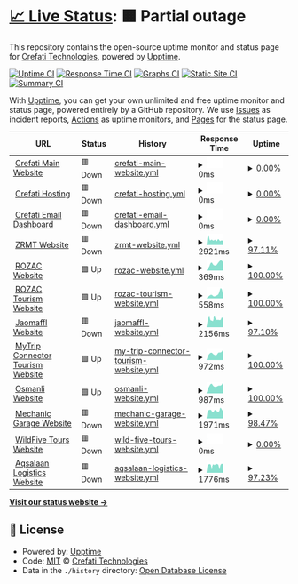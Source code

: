 # [📈 Live Status](https://status.crefati.com): <!--live status--> **🟧 Partial outage**

This repository contains the open-source uptime monitor and status page for [Crefati Technologies](https://crefati.com/), powered by [Upptime](https://github.com/upptime/upptime).

[![Uptime CI](https://github.com/crefati/monitoring/workflows/Uptime%20CI/badge.svg)](https://github.com/crefati/monitoring/actions?query=workflow%3A%22Uptime+CI%22)
[![Response Time CI](https://github.com/crefati/monitoring/workflows/Response%20Time%20CI/badge.svg)](https://github.com/crefati/monitoring/actions?query=workflow%3A%22Response+Time+CI%22)
[![Graphs CI](https://github.com/crefati/monitoring/workflows/Graphs%20CI/badge.svg)](https://github.com/crefati/monitoring/actions?query=workflow%3A%22Graphs+CI%22)
[![Static Site CI](https://github.com/crefati/monitoring/workflows/Static%20Site%20CI/badge.svg)](https://github.com/crefati/monitoring/actions?query=workflow%3A%22Static+Site+CI%22)
[![Summary CI](https://github.com/crefati/monitoring/workflows/Summary%20CI/badge.svg)](https://github.com/crefati/monitoring/actions?query=workflow%3A%22Summary+CI%22)

With [Upptime](https://upptime.js.org), you can get your own unlimited and free uptime monitor and status page, powered entirely by a GitHub repository. We use [Issues](https://github.com/crefati/monitoring/issues) as incident reports, [Actions](https://github.com/crefati/monitoring/actions) as uptime monitors, and [Pages](https://status.crefati.com) for the status page.

<!--start: status pages-->
<!-- This summary is generated by Upptime (https://github.com/upptime/upptime) -->
<!-- Do not edit this manually, your changes will be overwritten -->
<!-- prettier-ignore -->
| URL | Status | History | Response Time | Uptime |
| --- | ------ | ------- | ------------- | ------ |
| <img alt="" src="https://icons.duckduckgo.com/ip3/www.crefati.com.ico" height="13"> [Crefati Main Website](https://www.crefati.com) | 🟥 Down | [crefati-main-website.yml](https://github.com/crefati/monitoring/commits/HEAD/history/crefati-main-website.yml) | <details><summary><img alt="Response time graph" src="./graphs/crefati-main-website/response-time-week.png" height="20"> 0ms</summary><br><a href="https://status.crefati.com/history/crefati-main-website"><img alt="Response time 2925" src="https://img.shields.io/endpoint?url=https%3A%2F%2Fraw.githubusercontent.com%2Fcrefati%2Fmonitoring%2FHEAD%2Fapi%2Fcrefati-main-website%2Fresponse-time.json"></a><br><a href="https://status.crefati.com/history/crefati-main-website"><img alt="24-hour response time 0" src="https://img.shields.io/endpoint?url=https%3A%2F%2Fraw.githubusercontent.com%2Fcrefati%2Fmonitoring%2FHEAD%2Fapi%2Fcrefati-main-website%2Fresponse-time-day.json"></a><br><a href="https://status.crefati.com/history/crefati-main-website"><img alt="7-day response time 0" src="https://img.shields.io/endpoint?url=https%3A%2F%2Fraw.githubusercontent.com%2Fcrefati%2Fmonitoring%2FHEAD%2Fapi%2Fcrefati-main-website%2Fresponse-time-week.json"></a><br><a href="https://status.crefati.com/history/crefati-main-website"><img alt="30-day response time 0" src="https://img.shields.io/endpoint?url=https%3A%2F%2Fraw.githubusercontent.com%2Fcrefati%2Fmonitoring%2FHEAD%2Fapi%2Fcrefati-main-website%2Fresponse-time-month.json"></a><br><a href="https://status.crefati.com/history/crefati-main-website"><img alt="1-year response time 2925" src="https://img.shields.io/endpoint?url=https%3A%2F%2Fraw.githubusercontent.com%2Fcrefati%2Fmonitoring%2FHEAD%2Fapi%2Fcrefati-main-website%2Fresponse-time-year.json"></a></details> | <details><summary><a href="https://status.crefati.com/history/crefati-main-website">0.00%</a></summary><a href="https://status.crefati.com/history/crefati-main-website"><img alt="All-time uptime 59.24%" src="https://img.shields.io/endpoint?url=https%3A%2F%2Fraw.githubusercontent.com%2Fcrefati%2Fmonitoring%2FHEAD%2Fapi%2Fcrefati-main-website%2Fuptime.json"></a><br><a href="https://status.crefati.com/history/crefati-main-website"><img alt="24-hour uptime 0.00%" src="https://img.shields.io/endpoint?url=https%3A%2F%2Fraw.githubusercontent.com%2Fcrefati%2Fmonitoring%2FHEAD%2Fapi%2Fcrefati-main-website%2Fuptime-day.json"></a><br><a href="https://status.crefati.com/history/crefati-main-website"><img alt="7-day uptime 0.00%" src="https://img.shields.io/endpoint?url=https%3A%2F%2Fraw.githubusercontent.com%2Fcrefati%2Fmonitoring%2FHEAD%2Fapi%2Fcrefati-main-website%2Fuptime-week.json"></a><br><a href="https://status.crefati.com/history/crefati-main-website"><img alt="30-day uptime 1.38%" src="https://img.shields.io/endpoint?url=https%3A%2F%2Fraw.githubusercontent.com%2Fcrefati%2Fmonitoring%2FHEAD%2Fapi%2Fcrefati-main-website%2Fuptime-month.json"></a><br><a href="https://status.crefati.com/history/crefati-main-website"><img alt="1-year uptime 59.24%" src="https://img.shields.io/endpoint?url=https%3A%2F%2Fraw.githubusercontent.com%2Fcrefati%2Fmonitoring%2FHEAD%2Fapi%2Fcrefati-main-website%2Fuptime-year.json"></a></details>
| <img alt="" src="https://icons.duckduckgo.com/ip3/my.crefati.com.ico" height="13"> [Crefati Hosting](https://my.crefati.com:2222) | 🟥 Down | [crefati-hosting.yml](https://github.com/crefati/monitoring/commits/HEAD/history/crefati-hosting.yml) | <details><summary><img alt="Response time graph" src="./graphs/crefati-hosting/response-time-week.png" height="20"> 0ms</summary><br><a href="https://status.crefati.com/history/crefati-hosting"><img alt="Response time 180" src="https://img.shields.io/endpoint?url=https%3A%2F%2Fraw.githubusercontent.com%2Fcrefati%2Fmonitoring%2FHEAD%2Fapi%2Fcrefati-hosting%2Fresponse-time.json"></a><br><a href="https://status.crefati.com/history/crefati-hosting"><img alt="24-hour response time 0" src="https://img.shields.io/endpoint?url=https%3A%2F%2Fraw.githubusercontent.com%2Fcrefati%2Fmonitoring%2FHEAD%2Fapi%2Fcrefati-hosting%2Fresponse-time-day.json"></a><br><a href="https://status.crefati.com/history/crefati-hosting"><img alt="7-day response time 0" src="https://img.shields.io/endpoint?url=https%3A%2F%2Fraw.githubusercontent.com%2Fcrefati%2Fmonitoring%2FHEAD%2Fapi%2Fcrefati-hosting%2Fresponse-time-week.json"></a><br><a href="https://status.crefati.com/history/crefati-hosting"><img alt="30-day response time 0" src="https://img.shields.io/endpoint?url=https%3A%2F%2Fraw.githubusercontent.com%2Fcrefati%2Fmonitoring%2FHEAD%2Fapi%2Fcrefati-hosting%2Fresponse-time-month.json"></a><br><a href="https://status.crefati.com/history/crefati-hosting"><img alt="1-year response time 180" src="https://img.shields.io/endpoint?url=https%3A%2F%2Fraw.githubusercontent.com%2Fcrefati%2Fmonitoring%2FHEAD%2Fapi%2Fcrefati-hosting%2Fresponse-time-year.json"></a></details> | <details><summary><a href="https://status.crefati.com/history/crefati-hosting">0.00%</a></summary><a href="https://status.crefati.com/history/crefati-hosting"><img alt="All-time uptime 59.27%" src="https://img.shields.io/endpoint?url=https%3A%2F%2Fraw.githubusercontent.com%2Fcrefati%2Fmonitoring%2FHEAD%2Fapi%2Fcrefati-hosting%2Fuptime.json"></a><br><a href="https://status.crefati.com/history/crefati-hosting"><img alt="24-hour uptime 0.00%" src="https://img.shields.io/endpoint?url=https%3A%2F%2Fraw.githubusercontent.com%2Fcrefati%2Fmonitoring%2FHEAD%2Fapi%2Fcrefati-hosting%2Fuptime-day.json"></a><br><a href="https://status.crefati.com/history/crefati-hosting"><img alt="7-day uptime 0.00%" src="https://img.shields.io/endpoint?url=https%3A%2F%2Fraw.githubusercontent.com%2Fcrefati%2Fmonitoring%2FHEAD%2Fapi%2Fcrefati-hosting%2Fuptime-week.json"></a><br><a href="https://status.crefati.com/history/crefati-hosting"><img alt="30-day uptime 1.38%" src="https://img.shields.io/endpoint?url=https%3A%2F%2Fraw.githubusercontent.com%2Fcrefati%2Fmonitoring%2FHEAD%2Fapi%2Fcrefati-hosting%2Fuptime-month.json"></a><br><a href="https://status.crefati.com/history/crefati-hosting"><img alt="1-year uptime 59.27%" src="https://img.shields.io/endpoint?url=https%3A%2F%2Fraw.githubusercontent.com%2Fcrefati%2Fmonitoring%2FHEAD%2Fapi%2Fcrefati-hosting%2Fuptime-year.json"></a></details>
| <img alt="" src="https://icons.duckduckgo.com/ip3/my.crefati.com.ico" height="13"> [Crefati Email Dashboard](https://my.crefati.com/roundcube) | 🟥 Down | [crefati-email-dashboard.yml](https://github.com/crefati/monitoring/commits/HEAD/history/crefati-email-dashboard.yml) | <details><summary><img alt="Response time graph" src="./graphs/crefati-email-dashboard/response-time-week.png" height="20"> 0ms</summary><br><a href="https://status.crefati.com/history/crefati-email-dashboard"><img alt="Response time 735" src="https://img.shields.io/endpoint?url=https%3A%2F%2Fraw.githubusercontent.com%2Fcrefati%2Fmonitoring%2FHEAD%2Fapi%2Fcrefati-email-dashboard%2Fresponse-time.json"></a><br><a href="https://status.crefati.com/history/crefati-email-dashboard"><img alt="24-hour response time 0" src="https://img.shields.io/endpoint?url=https%3A%2F%2Fraw.githubusercontent.com%2Fcrefati%2Fmonitoring%2FHEAD%2Fapi%2Fcrefati-email-dashboard%2Fresponse-time-day.json"></a><br><a href="https://status.crefati.com/history/crefati-email-dashboard"><img alt="7-day response time 0" src="https://img.shields.io/endpoint?url=https%3A%2F%2Fraw.githubusercontent.com%2Fcrefati%2Fmonitoring%2FHEAD%2Fapi%2Fcrefati-email-dashboard%2Fresponse-time-week.json"></a><br><a href="https://status.crefati.com/history/crefati-email-dashboard"><img alt="30-day response time 0" src="https://img.shields.io/endpoint?url=https%3A%2F%2Fraw.githubusercontent.com%2Fcrefati%2Fmonitoring%2FHEAD%2Fapi%2Fcrefati-email-dashboard%2Fresponse-time-month.json"></a><br><a href="https://status.crefati.com/history/crefati-email-dashboard"><img alt="1-year response time 735" src="https://img.shields.io/endpoint?url=https%3A%2F%2Fraw.githubusercontent.com%2Fcrefati%2Fmonitoring%2FHEAD%2Fapi%2Fcrefati-email-dashboard%2Fresponse-time-year.json"></a></details> | <details><summary><a href="https://status.crefati.com/history/crefati-email-dashboard">0.00%</a></summary><a href="https://status.crefati.com/history/crefati-email-dashboard"><img alt="All-time uptime 59.27%" src="https://img.shields.io/endpoint?url=https%3A%2F%2Fraw.githubusercontent.com%2Fcrefati%2Fmonitoring%2FHEAD%2Fapi%2Fcrefati-email-dashboard%2Fuptime.json"></a><br><a href="https://status.crefati.com/history/crefati-email-dashboard"><img alt="24-hour uptime 0.00%" src="https://img.shields.io/endpoint?url=https%3A%2F%2Fraw.githubusercontent.com%2Fcrefati%2Fmonitoring%2FHEAD%2Fapi%2Fcrefati-email-dashboard%2Fuptime-day.json"></a><br><a href="https://status.crefati.com/history/crefati-email-dashboard"><img alt="7-day uptime 0.00%" src="https://img.shields.io/endpoint?url=https%3A%2F%2Fraw.githubusercontent.com%2Fcrefati%2Fmonitoring%2FHEAD%2Fapi%2Fcrefati-email-dashboard%2Fuptime-week.json"></a><br><a href="https://status.crefati.com/history/crefati-email-dashboard"><img alt="30-day uptime 1.38%" src="https://img.shields.io/endpoint?url=https%3A%2F%2Fraw.githubusercontent.com%2Fcrefati%2Fmonitoring%2FHEAD%2Fapi%2Fcrefati-email-dashboard%2Fuptime-month.json"></a><br><a href="https://status.crefati.com/history/crefati-email-dashboard"><img alt="1-year uptime 59.27%" src="https://img.shields.io/endpoint?url=https%3A%2F%2Fraw.githubusercontent.com%2Fcrefati%2Fmonitoring%2FHEAD%2Fapi%2Fcrefati-email-dashboard%2Fuptime-year.json"></a></details>
| <img alt="" src="https://icons.duckduckgo.com/ip3/zrmt.or.tz.ico" height="13"> [ZRMT Website](https://zrmt.or.tz/) | 🟥 Down | [zrmt-website.yml](https://github.com/crefati/monitoring/commits/HEAD/history/zrmt-website.yml) | <details><summary><img alt="Response time graph" src="./graphs/zrmt-website/response-time-week.png" height="20"> 2921ms</summary><br><a href="https://status.crefati.com/history/zrmt-website"><img alt="Response time 2927" src="https://img.shields.io/endpoint?url=https%3A%2F%2Fraw.githubusercontent.com%2Fcrefati%2Fmonitoring%2FHEAD%2Fapi%2Fzrmt-website%2Fresponse-time.json"></a><br><a href="https://status.crefati.com/history/zrmt-website"><img alt="24-hour response time 2595" src="https://img.shields.io/endpoint?url=https%3A%2F%2Fraw.githubusercontent.com%2Fcrefati%2Fmonitoring%2FHEAD%2Fapi%2Fzrmt-website%2Fresponse-time-day.json"></a><br><a href="https://status.crefati.com/history/zrmt-website"><img alt="7-day response time 2921" src="https://img.shields.io/endpoint?url=https%3A%2F%2Fraw.githubusercontent.com%2Fcrefati%2Fmonitoring%2FHEAD%2Fapi%2Fzrmt-website%2Fresponse-time-week.json"></a><br><a href="https://status.crefati.com/history/zrmt-website"><img alt="30-day response time 2742" src="https://img.shields.io/endpoint?url=https%3A%2F%2Fraw.githubusercontent.com%2Fcrefati%2Fmonitoring%2FHEAD%2Fapi%2Fzrmt-website%2Fresponse-time-month.json"></a><br><a href="https://status.crefati.com/history/zrmt-website"><img alt="1-year response time 2927" src="https://img.shields.io/endpoint?url=https%3A%2F%2Fraw.githubusercontent.com%2Fcrefati%2Fmonitoring%2FHEAD%2Fapi%2Fzrmt-website%2Fresponse-time-year.json"></a></details> | <details><summary><a href="https://status.crefati.com/history/zrmt-website">97.11%</a></summary><a href="https://status.crefati.com/history/zrmt-website"><img alt="All-time uptime 96.07%" src="https://img.shields.io/endpoint?url=https%3A%2F%2Fraw.githubusercontent.com%2Fcrefati%2Fmonitoring%2FHEAD%2Fapi%2Fzrmt-website%2Fuptime.json"></a><br><a href="https://status.crefati.com/history/zrmt-website"><img alt="24-hour uptime 79.76%" src="https://img.shields.io/endpoint?url=https%3A%2F%2Fraw.githubusercontent.com%2Fcrefati%2Fmonitoring%2FHEAD%2Fapi%2Fzrmt-website%2Fuptime-day.json"></a><br><a href="https://status.crefati.com/history/zrmt-website"><img alt="7-day uptime 97.11%" src="https://img.shields.io/endpoint?url=https%3A%2F%2Fraw.githubusercontent.com%2Fcrefati%2Fmonitoring%2FHEAD%2Fapi%2Fzrmt-website%2Fuptime-week.json"></a><br><a href="https://status.crefati.com/history/zrmt-website"><img alt="30-day uptime 98.49%" src="https://img.shields.io/endpoint?url=https%3A%2F%2Fraw.githubusercontent.com%2Fcrefati%2Fmonitoring%2FHEAD%2Fapi%2Fzrmt-website%2Fuptime-month.json"></a><br><a href="https://status.crefati.com/history/zrmt-website"><img alt="1-year uptime 96.07%" src="https://img.shields.io/endpoint?url=https%3A%2F%2Fraw.githubusercontent.com%2Fcrefati%2Fmonitoring%2FHEAD%2Fapi%2Fzrmt-website%2Fuptime-year.json"></a></details>
| <img alt="" src="https://icons.duckduckgo.com/ip3/royalzanzibar.co.tz.ico" height="13"> [ROZAC Website](https://royalzanzibar.co.tz/) | 🟩 Up | [rozac-website.yml](https://github.com/crefati/monitoring/commits/HEAD/history/rozac-website.yml) | <details><summary><img alt="Response time graph" src="./graphs/rozac-website/response-time-week.png" height="20"> 369ms</summary><br><a href="https://status.crefati.com/history/rozac-website"><img alt="Response time 440" src="https://img.shields.io/endpoint?url=https%3A%2F%2Fraw.githubusercontent.com%2Fcrefati%2Fmonitoring%2FHEAD%2Fapi%2Frozac-website%2Fresponse-time.json"></a><br><a href="https://status.crefati.com/history/rozac-website"><img alt="24-hour response time 437" src="https://img.shields.io/endpoint?url=https%3A%2F%2Fraw.githubusercontent.com%2Fcrefati%2Fmonitoring%2FHEAD%2Fapi%2Frozac-website%2Fresponse-time-day.json"></a><br><a href="https://status.crefati.com/history/rozac-website"><img alt="7-day response time 369" src="https://img.shields.io/endpoint?url=https%3A%2F%2Fraw.githubusercontent.com%2Fcrefati%2Fmonitoring%2FHEAD%2Fapi%2Frozac-website%2Fresponse-time-week.json"></a><br><a href="https://status.crefati.com/history/rozac-website"><img alt="30-day response time 424" src="https://img.shields.io/endpoint?url=https%3A%2F%2Fraw.githubusercontent.com%2Fcrefati%2Fmonitoring%2FHEAD%2Fapi%2Frozac-website%2Fresponse-time-month.json"></a><br><a href="https://status.crefati.com/history/rozac-website"><img alt="1-year response time 440" src="https://img.shields.io/endpoint?url=https%3A%2F%2Fraw.githubusercontent.com%2Fcrefati%2Fmonitoring%2FHEAD%2Fapi%2Frozac-website%2Fresponse-time-year.json"></a></details> | <details><summary><a href="https://status.crefati.com/history/rozac-website">100.00%</a></summary><a href="https://status.crefati.com/history/rozac-website"><img alt="All-time uptime 96.18%" src="https://img.shields.io/endpoint?url=https%3A%2F%2Fraw.githubusercontent.com%2Fcrefati%2Fmonitoring%2FHEAD%2Fapi%2Frozac-website%2Fuptime.json"></a><br><a href="https://status.crefati.com/history/rozac-website"><img alt="24-hour uptime 100.00%" src="https://img.shields.io/endpoint?url=https%3A%2F%2Fraw.githubusercontent.com%2Fcrefati%2Fmonitoring%2FHEAD%2Fapi%2Frozac-website%2Fuptime-day.json"></a><br><a href="https://status.crefati.com/history/rozac-website"><img alt="7-day uptime 100.00%" src="https://img.shields.io/endpoint?url=https%3A%2F%2Fraw.githubusercontent.com%2Fcrefati%2Fmonitoring%2FHEAD%2Fapi%2Frozac-website%2Fuptime-week.json"></a><br><a href="https://status.crefati.com/history/rozac-website"><img alt="30-day uptime 99.15%" src="https://img.shields.io/endpoint?url=https%3A%2F%2Fraw.githubusercontent.com%2Fcrefati%2Fmonitoring%2FHEAD%2Fapi%2Frozac-website%2Fuptime-month.json"></a><br><a href="https://status.crefati.com/history/rozac-website"><img alt="1-year uptime 96.18%" src="https://img.shields.io/endpoint?url=https%3A%2F%2Fraw.githubusercontent.com%2Fcrefati%2Fmonitoring%2FHEAD%2Fapi%2Frozac-website%2Fuptime-year.json"></a></details>
| <img alt="" src="https://icons.duckduckgo.com/ip3/tours.royalzanzibar.co.tz.ico" height="13"> [ROZAC Tourism Website](https://tours.royalzanzibar.co.tz/) | 🟩 Up | [rozac-tourism-website.yml](https://github.com/crefati/monitoring/commits/HEAD/history/rozac-tourism-website.yml) | <details><summary><img alt="Response time graph" src="./graphs/rozac-tourism-website/response-time-week.png" height="20"> 558ms</summary><br><a href="https://status.crefati.com/history/rozac-tourism-website"><img alt="Response time 612" src="https://img.shields.io/endpoint?url=https%3A%2F%2Fraw.githubusercontent.com%2Fcrefati%2Fmonitoring%2FHEAD%2Fapi%2Frozac-tourism-website%2Fresponse-time.json"></a><br><a href="https://status.crefati.com/history/rozac-tourism-website"><img alt="24-hour response time 472" src="https://img.shields.io/endpoint?url=https%3A%2F%2Fraw.githubusercontent.com%2Fcrefati%2Fmonitoring%2FHEAD%2Fapi%2Frozac-tourism-website%2Fresponse-time-day.json"></a><br><a href="https://status.crefati.com/history/rozac-tourism-website"><img alt="7-day response time 558" src="https://img.shields.io/endpoint?url=https%3A%2F%2Fraw.githubusercontent.com%2Fcrefati%2Fmonitoring%2FHEAD%2Fapi%2Frozac-tourism-website%2Fresponse-time-week.json"></a><br><a href="https://status.crefati.com/history/rozac-tourism-website"><img alt="30-day response time 434" src="https://img.shields.io/endpoint?url=https%3A%2F%2Fraw.githubusercontent.com%2Fcrefati%2Fmonitoring%2FHEAD%2Fapi%2Frozac-tourism-website%2Fresponse-time-month.json"></a><br><a href="https://status.crefati.com/history/rozac-tourism-website"><img alt="1-year response time 612" src="https://img.shields.io/endpoint?url=https%3A%2F%2Fraw.githubusercontent.com%2Fcrefati%2Fmonitoring%2FHEAD%2Fapi%2Frozac-tourism-website%2Fresponse-time-year.json"></a></details> | <details><summary><a href="https://status.crefati.com/history/rozac-tourism-website">100.00%</a></summary><a href="https://status.crefati.com/history/rozac-tourism-website"><img alt="All-time uptime 96.18%" src="https://img.shields.io/endpoint?url=https%3A%2F%2Fraw.githubusercontent.com%2Fcrefati%2Fmonitoring%2FHEAD%2Fapi%2Frozac-tourism-website%2Fuptime.json"></a><br><a href="https://status.crefati.com/history/rozac-tourism-website"><img alt="24-hour uptime 100.00%" src="https://img.shields.io/endpoint?url=https%3A%2F%2Fraw.githubusercontent.com%2Fcrefati%2Fmonitoring%2FHEAD%2Fapi%2Frozac-tourism-website%2Fuptime-day.json"></a><br><a href="https://status.crefati.com/history/rozac-tourism-website"><img alt="7-day uptime 100.00%" src="https://img.shields.io/endpoint?url=https%3A%2F%2Fraw.githubusercontent.com%2Fcrefati%2Fmonitoring%2FHEAD%2Fapi%2Frozac-tourism-website%2Fuptime-week.json"></a><br><a href="https://status.crefati.com/history/rozac-tourism-website"><img alt="30-day uptime 99.15%" src="https://img.shields.io/endpoint?url=https%3A%2F%2Fraw.githubusercontent.com%2Fcrefati%2Fmonitoring%2FHEAD%2Fapi%2Frozac-tourism-website%2Fuptime-month.json"></a><br><a href="https://status.crefati.com/history/rozac-tourism-website"><img alt="1-year uptime 96.18%" src="https://img.shields.io/endpoint?url=https%3A%2F%2Fraw.githubusercontent.com%2Fcrefati%2Fmonitoring%2FHEAD%2Fapi%2Frozac-tourism-website%2Fuptime-year.json"></a></details>
| <img alt="" src="https://icons.duckduckgo.com/ip3/jaomaffl.co.tz.ico" height="13"> [Jaomaffl Website](https://jaomaffl.co.tz/) | 🟥 Down | [jaomaffl-website.yml](https://github.com/crefati/monitoring/commits/HEAD/history/jaomaffl-website.yml) | <details><summary><img alt="Response time graph" src="./graphs/jaomaffl-website/response-time-week.png" height="20"> 2156ms</summary><br><a href="https://status.crefati.com/history/jaomaffl-website"><img alt="Response time 2127" src="https://img.shields.io/endpoint?url=https%3A%2F%2Fraw.githubusercontent.com%2Fcrefati%2Fmonitoring%2FHEAD%2Fapi%2Fjaomaffl-website%2Fresponse-time.json"></a><br><a href="https://status.crefati.com/history/jaomaffl-website"><img alt="24-hour response time 2152" src="https://img.shields.io/endpoint?url=https%3A%2F%2Fraw.githubusercontent.com%2Fcrefati%2Fmonitoring%2FHEAD%2Fapi%2Fjaomaffl-website%2Fresponse-time-day.json"></a><br><a href="https://status.crefati.com/history/jaomaffl-website"><img alt="7-day response time 2156" src="https://img.shields.io/endpoint?url=https%3A%2F%2Fraw.githubusercontent.com%2Fcrefati%2Fmonitoring%2FHEAD%2Fapi%2Fjaomaffl-website%2Fresponse-time-week.json"></a><br><a href="https://status.crefati.com/history/jaomaffl-website"><img alt="30-day response time 2028" src="https://img.shields.io/endpoint?url=https%3A%2F%2Fraw.githubusercontent.com%2Fcrefati%2Fmonitoring%2FHEAD%2Fapi%2Fjaomaffl-website%2Fresponse-time-month.json"></a><br><a href="https://status.crefati.com/history/jaomaffl-website"><img alt="1-year response time 2127" src="https://img.shields.io/endpoint?url=https%3A%2F%2Fraw.githubusercontent.com%2Fcrefati%2Fmonitoring%2FHEAD%2Fapi%2Fjaomaffl-website%2Fresponse-time-year.json"></a></details> | <details><summary><a href="https://status.crefati.com/history/jaomaffl-website">97.10%</a></summary><a href="https://status.crefati.com/history/jaomaffl-website"><img alt="All-time uptime 96.07%" src="https://img.shields.io/endpoint?url=https%3A%2F%2Fraw.githubusercontent.com%2Fcrefati%2Fmonitoring%2FHEAD%2Fapi%2Fjaomaffl-website%2Fuptime.json"></a><br><a href="https://status.crefati.com/history/jaomaffl-website"><img alt="24-hour uptime 79.67%" src="https://img.shields.io/endpoint?url=https%3A%2F%2Fraw.githubusercontent.com%2Fcrefati%2Fmonitoring%2FHEAD%2Fapi%2Fjaomaffl-website%2Fuptime-day.json"></a><br><a href="https://status.crefati.com/history/jaomaffl-website"><img alt="7-day uptime 97.10%" src="https://img.shields.io/endpoint?url=https%3A%2F%2Fraw.githubusercontent.com%2Fcrefati%2Fmonitoring%2FHEAD%2Fapi%2Fjaomaffl-website%2Fuptime-week.json"></a><br><a href="https://status.crefati.com/history/jaomaffl-website"><img alt="30-day uptime 98.48%" src="https://img.shields.io/endpoint?url=https%3A%2F%2Fraw.githubusercontent.com%2Fcrefati%2Fmonitoring%2FHEAD%2Fapi%2Fjaomaffl-website%2Fuptime-month.json"></a><br><a href="https://status.crefati.com/history/jaomaffl-website"><img alt="1-year uptime 96.07%" src="https://img.shields.io/endpoint?url=https%3A%2F%2Fraw.githubusercontent.com%2Fcrefati%2Fmonitoring%2FHEAD%2Fapi%2Fjaomaffl-website%2Fuptime-year.json"></a></details>
| <img alt="" src="https://icons.duckduckgo.com/ip3/mytripconnector.com.ico" height="13"> [MyTrip Connector Tourism Website](https://mytripconnector.com/) | 🟩 Up | [my-trip-connector-tourism-website.yml](https://github.com/crefati/monitoring/commits/HEAD/history/my-trip-connector-tourism-website.yml) | <details><summary><img alt="Response time graph" src="./graphs/my-trip-connector-tourism-website/response-time-week.png" height="20"> 972ms</summary><br><a href="https://status.crefati.com/history/my-trip-connector-tourism-website"><img alt="Response time 314" src="https://img.shields.io/endpoint?url=https%3A%2F%2Fraw.githubusercontent.com%2Fcrefati%2Fmonitoring%2FHEAD%2Fapi%2Fmy-trip-connector-tourism-website%2Fresponse-time.json"></a><br><a href="https://status.crefati.com/history/my-trip-connector-tourism-website"><img alt="24-hour response time 1450" src="https://img.shields.io/endpoint?url=https%3A%2F%2Fraw.githubusercontent.com%2Fcrefati%2Fmonitoring%2FHEAD%2Fapi%2Fmy-trip-connector-tourism-website%2Fresponse-time-day.json"></a><br><a href="https://status.crefati.com/history/my-trip-connector-tourism-website"><img alt="7-day response time 972" src="https://img.shields.io/endpoint?url=https%3A%2F%2Fraw.githubusercontent.com%2Fcrefati%2Fmonitoring%2FHEAD%2Fapi%2Fmy-trip-connector-tourism-website%2Fresponse-time-week.json"></a><br><a href="https://status.crefati.com/history/my-trip-connector-tourism-website"><img alt="30-day response time 664" src="https://img.shields.io/endpoint?url=https%3A%2F%2Fraw.githubusercontent.com%2Fcrefati%2Fmonitoring%2FHEAD%2Fapi%2Fmy-trip-connector-tourism-website%2Fresponse-time-month.json"></a><br><a href="https://status.crefati.com/history/my-trip-connector-tourism-website"><img alt="1-year response time 314" src="https://img.shields.io/endpoint?url=https%3A%2F%2Fraw.githubusercontent.com%2Fcrefati%2Fmonitoring%2FHEAD%2Fapi%2Fmy-trip-connector-tourism-website%2Fresponse-time-year.json"></a></details> | <details><summary><a href="https://status.crefati.com/history/my-trip-connector-tourism-website">100.00%</a></summary><a href="https://status.crefati.com/history/my-trip-connector-tourism-website"><img alt="All-time uptime 98.70%" src="https://img.shields.io/endpoint?url=https%3A%2F%2Fraw.githubusercontent.com%2Fcrefati%2Fmonitoring%2FHEAD%2Fapi%2Fmy-trip-connector-tourism-website%2Fuptime.json"></a><br><a href="https://status.crefati.com/history/my-trip-connector-tourism-website"><img alt="24-hour uptime 100.00%" src="https://img.shields.io/endpoint?url=https%3A%2F%2Fraw.githubusercontent.com%2Fcrefati%2Fmonitoring%2FHEAD%2Fapi%2Fmy-trip-connector-tourism-website%2Fuptime-day.json"></a><br><a href="https://status.crefati.com/history/my-trip-connector-tourism-website"><img alt="7-day uptime 100.00%" src="https://img.shields.io/endpoint?url=https%3A%2F%2Fraw.githubusercontent.com%2Fcrefati%2Fmonitoring%2FHEAD%2Fapi%2Fmy-trip-connector-tourism-website%2Fuptime-week.json"></a><br><a href="https://status.crefati.com/history/my-trip-connector-tourism-website"><img alt="30-day uptime 100.00%" src="https://img.shields.io/endpoint?url=https%3A%2F%2Fraw.githubusercontent.com%2Fcrefati%2Fmonitoring%2FHEAD%2Fapi%2Fmy-trip-connector-tourism-website%2Fuptime-month.json"></a><br><a href="https://status.crefati.com/history/my-trip-connector-tourism-website"><img alt="1-year uptime 98.70%" src="https://img.shields.io/endpoint?url=https%3A%2F%2Fraw.githubusercontent.com%2Fcrefati%2Fmonitoring%2FHEAD%2Fapi%2Fmy-trip-connector-tourism-website%2Fuptime-year.json"></a></details>
| <img alt="" src="https://icons.duckduckgo.com/ip3/osmanli.co.tz.ico" height="13"> [Osmanli Website](https://osmanli.co.tz) | 🟩 Up | [osmanli-website.yml](https://github.com/crefati/monitoring/commits/HEAD/history/osmanli-website.yml) | <details><summary><img alt="Response time graph" src="./graphs/osmanli-website/response-time-week.png" height="20"> 987ms</summary><br><a href="https://status.crefati.com/history/osmanli-website"><img alt="Response time 1371" src="https://img.shields.io/endpoint?url=https%3A%2F%2Fraw.githubusercontent.com%2Fcrefati%2Fmonitoring%2FHEAD%2Fapi%2Fosmanli-website%2Fresponse-time.json"></a><br><a href="https://status.crefati.com/history/osmanli-website"><img alt="24-hour response time 1322" src="https://img.shields.io/endpoint?url=https%3A%2F%2Fraw.githubusercontent.com%2Fcrefati%2Fmonitoring%2FHEAD%2Fapi%2Fosmanli-website%2Fresponse-time-day.json"></a><br><a href="https://status.crefati.com/history/osmanli-website"><img alt="7-day response time 987" src="https://img.shields.io/endpoint?url=https%3A%2F%2Fraw.githubusercontent.com%2Fcrefati%2Fmonitoring%2FHEAD%2Fapi%2Fosmanli-website%2Fresponse-time-week.json"></a><br><a href="https://status.crefati.com/history/osmanli-website"><img alt="30-day response time 1160" src="https://img.shields.io/endpoint?url=https%3A%2F%2Fraw.githubusercontent.com%2Fcrefati%2Fmonitoring%2FHEAD%2Fapi%2Fosmanli-website%2Fresponse-time-month.json"></a><br><a href="https://status.crefati.com/history/osmanli-website"><img alt="1-year response time 1371" src="https://img.shields.io/endpoint?url=https%3A%2F%2Fraw.githubusercontent.com%2Fcrefati%2Fmonitoring%2FHEAD%2Fapi%2Fosmanli-website%2Fresponse-time-year.json"></a></details> | <details><summary><a href="https://status.crefati.com/history/osmanli-website">100.00%</a></summary><a href="https://status.crefati.com/history/osmanli-website"><img alt="All-time uptime 99.77%" src="https://img.shields.io/endpoint?url=https%3A%2F%2Fraw.githubusercontent.com%2Fcrefati%2Fmonitoring%2FHEAD%2Fapi%2Fosmanli-website%2Fuptime.json"></a><br><a href="https://status.crefati.com/history/osmanli-website"><img alt="24-hour uptime 100.00%" src="https://img.shields.io/endpoint?url=https%3A%2F%2Fraw.githubusercontent.com%2Fcrefati%2Fmonitoring%2FHEAD%2Fapi%2Fosmanli-website%2Fuptime-day.json"></a><br><a href="https://status.crefati.com/history/osmanli-website"><img alt="7-day uptime 100.00%" src="https://img.shields.io/endpoint?url=https%3A%2F%2Fraw.githubusercontent.com%2Fcrefati%2Fmonitoring%2FHEAD%2Fapi%2Fosmanli-website%2Fuptime-week.json"></a><br><a href="https://status.crefati.com/history/osmanli-website"><img alt="30-day uptime 100.00%" src="https://img.shields.io/endpoint?url=https%3A%2F%2Fraw.githubusercontent.com%2Fcrefati%2Fmonitoring%2FHEAD%2Fapi%2Fosmanli-website%2Fuptime-month.json"></a><br><a href="https://status.crefati.com/history/osmanli-website"><img alt="1-year uptime 99.77%" src="https://img.shields.io/endpoint?url=https%3A%2F%2Fraw.githubusercontent.com%2Fcrefati%2Fmonitoring%2FHEAD%2Fapi%2Fosmanli-website%2Fuptime-year.json"></a></details>
| <img alt="" src="https://icons.duckduckgo.com/ip3/mechanicgarage.co.tz.ico" height="13"> [Mechanic Garage Website](https://mechanicgarage.co.tz/) | 🟥 Down | [mechanic-garage-website.yml](https://github.com/crefati/monitoring/commits/HEAD/history/mechanic-garage-website.yml) | <details><summary><img alt="Response time graph" src="./graphs/mechanic-garage-website/response-time-week.png" height="20"> 1971ms</summary><br><a href="https://status.crefati.com/history/mechanic-garage-website"><img alt="Response time 2280" src="https://img.shields.io/endpoint?url=https%3A%2F%2Fraw.githubusercontent.com%2Fcrefati%2Fmonitoring%2FHEAD%2Fapi%2Fmechanic-garage-website%2Fresponse-time.json"></a><br><a href="https://status.crefati.com/history/mechanic-garage-website"><img alt="24-hour response time 1938" src="https://img.shields.io/endpoint?url=https%3A%2F%2Fraw.githubusercontent.com%2Fcrefati%2Fmonitoring%2FHEAD%2Fapi%2Fmechanic-garage-website%2Fresponse-time-day.json"></a><br><a href="https://status.crefati.com/history/mechanic-garage-website"><img alt="7-day response time 1971" src="https://img.shields.io/endpoint?url=https%3A%2F%2Fraw.githubusercontent.com%2Fcrefati%2Fmonitoring%2FHEAD%2Fapi%2Fmechanic-garage-website%2Fresponse-time-week.json"></a><br><a href="https://status.crefati.com/history/mechanic-garage-website"><img alt="30-day response time 1925" src="https://img.shields.io/endpoint?url=https%3A%2F%2Fraw.githubusercontent.com%2Fcrefati%2Fmonitoring%2FHEAD%2Fapi%2Fmechanic-garage-website%2Fresponse-time-month.json"></a><br><a href="https://status.crefati.com/history/mechanic-garage-website"><img alt="1-year response time 2280" src="https://img.shields.io/endpoint?url=https%3A%2F%2Fraw.githubusercontent.com%2Fcrefati%2Fmonitoring%2FHEAD%2Fapi%2Fmechanic-garage-website%2Fresponse-time-year.json"></a></details> | <details><summary><a href="https://status.crefati.com/history/mechanic-garage-website">98.47%</a></summary><a href="https://status.crefati.com/history/mechanic-garage-website"><img alt="All-time uptime 95.56%" src="https://img.shields.io/endpoint?url=https%3A%2F%2Fraw.githubusercontent.com%2Fcrefati%2Fmonitoring%2FHEAD%2Fapi%2Fmechanic-garage-website%2Fuptime.json"></a><br><a href="https://status.crefati.com/history/mechanic-garage-website"><img alt="24-hour uptime 89.32%" src="https://img.shields.io/endpoint?url=https%3A%2F%2Fraw.githubusercontent.com%2Fcrefati%2Fmonitoring%2FHEAD%2Fapi%2Fmechanic-garage-website%2Fuptime-day.json"></a><br><a href="https://status.crefati.com/history/mechanic-garage-website"><img alt="7-day uptime 98.47%" src="https://img.shields.io/endpoint?url=https%3A%2F%2Fraw.githubusercontent.com%2Fcrefati%2Fmonitoring%2FHEAD%2Fapi%2Fmechanic-garage-website%2Fuptime-week.json"></a><br><a href="https://status.crefati.com/history/mechanic-garage-website"><img alt="30-day uptime 98.80%" src="https://img.shields.io/endpoint?url=https%3A%2F%2Fraw.githubusercontent.com%2Fcrefati%2Fmonitoring%2FHEAD%2Fapi%2Fmechanic-garage-website%2Fuptime-month.json"></a><br><a href="https://status.crefati.com/history/mechanic-garage-website"><img alt="1-year uptime 95.56%" src="https://img.shields.io/endpoint?url=https%3A%2F%2Fraw.githubusercontent.com%2Fcrefati%2Fmonitoring%2FHEAD%2Fapi%2Fmechanic-garage-website%2Fuptime-year.json"></a></details>
| <img alt="" src="https://icons.duckduckgo.com/ip3/wildfivetours.co.tz.ico" height="13"> [WildFive Tours Website](https://wildfivetours.co.tz/) | 🟥 Down | [wild-five-tours-website.yml](https://github.com/crefati/monitoring/commits/HEAD/history/wild-five-tours-website.yml) | <details><summary><img alt="Response time graph" src="./graphs/wild-five-tours-website/response-time-week.png" height="20"> 0ms</summary><br><a href="https://status.crefati.com/history/wild-five-tours-website"><img alt="Response time 759" src="https://img.shields.io/endpoint?url=https%3A%2F%2Fraw.githubusercontent.com%2Fcrefati%2Fmonitoring%2FHEAD%2Fapi%2Fwild-five-tours-website%2Fresponse-time.json"></a><br><a href="https://status.crefati.com/history/wild-five-tours-website"><img alt="24-hour response time 0" src="https://img.shields.io/endpoint?url=https%3A%2F%2Fraw.githubusercontent.com%2Fcrefati%2Fmonitoring%2FHEAD%2Fapi%2Fwild-five-tours-website%2Fresponse-time-day.json"></a><br><a href="https://status.crefati.com/history/wild-five-tours-website"><img alt="7-day response time 0" src="https://img.shields.io/endpoint?url=https%3A%2F%2Fraw.githubusercontent.com%2Fcrefati%2Fmonitoring%2FHEAD%2Fapi%2Fwild-five-tours-website%2Fresponse-time-week.json"></a><br><a href="https://status.crefati.com/history/wild-five-tours-website"><img alt="30-day response time 0" src="https://img.shields.io/endpoint?url=https%3A%2F%2Fraw.githubusercontent.com%2Fcrefati%2Fmonitoring%2FHEAD%2Fapi%2Fwild-five-tours-website%2Fresponse-time-month.json"></a><br><a href="https://status.crefati.com/history/wild-five-tours-website"><img alt="1-year response time 759" src="https://img.shields.io/endpoint?url=https%3A%2F%2Fraw.githubusercontent.com%2Fcrefati%2Fmonitoring%2FHEAD%2Fapi%2Fwild-five-tours-website%2Fresponse-time-year.json"></a></details> | <details><summary><a href="https://status.crefati.com/history/wild-five-tours-website">0.00%</a></summary><a href="https://status.crefati.com/history/wild-five-tours-website"><img alt="All-time uptime 39.29%" src="https://img.shields.io/endpoint?url=https%3A%2F%2Fraw.githubusercontent.com%2Fcrefati%2Fmonitoring%2FHEAD%2Fapi%2Fwild-five-tours-website%2Fuptime.json"></a><br><a href="https://status.crefati.com/history/wild-five-tours-website"><img alt="24-hour uptime 0.00%" src="https://img.shields.io/endpoint?url=https%3A%2F%2Fraw.githubusercontent.com%2Fcrefati%2Fmonitoring%2FHEAD%2Fapi%2Fwild-five-tours-website%2Fuptime-day.json"></a><br><a href="https://status.crefati.com/history/wild-five-tours-website"><img alt="7-day uptime 0.00%" src="https://img.shields.io/endpoint?url=https%3A%2F%2Fraw.githubusercontent.com%2Fcrefati%2Fmonitoring%2FHEAD%2Fapi%2Fwild-five-tours-website%2Fuptime-week.json"></a><br><a href="https://status.crefati.com/history/wild-five-tours-website"><img alt="30-day uptime 1.38%" src="https://img.shields.io/endpoint?url=https%3A%2F%2Fraw.githubusercontent.com%2Fcrefati%2Fmonitoring%2FHEAD%2Fapi%2Fwild-five-tours-website%2Fuptime-month.json"></a><br><a href="https://status.crefati.com/history/wild-five-tours-website"><img alt="1-year uptime 39.29%" src="https://img.shields.io/endpoint?url=https%3A%2F%2Fraw.githubusercontent.com%2Fcrefati%2Fmonitoring%2FHEAD%2Fapi%2Fwild-five-tours-website%2Fuptime-year.json"></a></details>
| <img alt="" src="https://icons.duckduckgo.com/ip3/aqsalaanlogistics.co.tz.ico" height="13"> [Aqsalaan Logistics Website](https://aqsalaanlogistics.co.tz/) | 🟥 Down | [aqsalaan-logistics-website.yml](https://github.com/crefati/monitoring/commits/HEAD/history/aqsalaan-logistics-website.yml) | <details><summary><img alt="Response time graph" src="./graphs/aqsalaan-logistics-website/response-time-week.png" height="20"> 1776ms</summary><br><a href="https://status.crefati.com/history/aqsalaan-logistics-website"><img alt="Response time 1512" src="https://img.shields.io/endpoint?url=https%3A%2F%2Fraw.githubusercontent.com%2Fcrefati%2Fmonitoring%2FHEAD%2Fapi%2Faqsalaan-logistics-website%2Fresponse-time.json"></a><br><a href="https://status.crefati.com/history/aqsalaan-logistics-website"><img alt="24-hour response time 1838" src="https://img.shields.io/endpoint?url=https%3A%2F%2Fraw.githubusercontent.com%2Fcrefati%2Fmonitoring%2FHEAD%2Fapi%2Faqsalaan-logistics-website%2Fresponse-time-day.json"></a><br><a href="https://status.crefati.com/history/aqsalaan-logistics-website"><img alt="7-day response time 1776" src="https://img.shields.io/endpoint?url=https%3A%2F%2Fraw.githubusercontent.com%2Fcrefati%2Fmonitoring%2FHEAD%2Fapi%2Faqsalaan-logistics-website%2Fresponse-time-week.json"></a><br><a href="https://status.crefati.com/history/aqsalaan-logistics-website"><img alt="30-day response time 1699" src="https://img.shields.io/endpoint?url=https%3A%2F%2Fraw.githubusercontent.com%2Fcrefati%2Fmonitoring%2FHEAD%2Fapi%2Faqsalaan-logistics-website%2Fresponse-time-month.json"></a><br><a href="https://status.crefati.com/history/aqsalaan-logistics-website"><img alt="1-year response time 1512" src="https://img.shields.io/endpoint?url=https%3A%2F%2Fraw.githubusercontent.com%2Fcrefati%2Fmonitoring%2FHEAD%2Fapi%2Faqsalaan-logistics-website%2Fresponse-time-year.json"></a></details> | <details><summary><a href="https://status.crefati.com/history/aqsalaan-logistics-website">97.23%</a></summary><a href="https://status.crefati.com/history/aqsalaan-logistics-website"><img alt="All-time uptime 81.66%" src="https://img.shields.io/endpoint?url=https%3A%2F%2Fraw.githubusercontent.com%2Fcrefati%2Fmonitoring%2FHEAD%2Fapi%2Faqsalaan-logistics-website%2Fuptime.json"></a><br><a href="https://status.crefati.com/history/aqsalaan-logistics-website"><img alt="24-hour uptime 80.60%" src="https://img.shields.io/endpoint?url=https%3A%2F%2Fraw.githubusercontent.com%2Fcrefati%2Fmonitoring%2FHEAD%2Fapi%2Faqsalaan-logistics-website%2Fuptime-day.json"></a><br><a href="https://status.crefati.com/history/aqsalaan-logistics-website"><img alt="7-day uptime 97.23%" src="https://img.shields.io/endpoint?url=https%3A%2F%2Fraw.githubusercontent.com%2Fcrefati%2Fmonitoring%2FHEAD%2Fapi%2Faqsalaan-logistics-website%2Fuptime-week.json"></a><br><a href="https://status.crefati.com/history/aqsalaan-logistics-website"><img alt="30-day uptime 98.51%" src="https://img.shields.io/endpoint?url=https%3A%2F%2Fraw.githubusercontent.com%2Fcrefati%2Fmonitoring%2FHEAD%2Fapi%2Faqsalaan-logistics-website%2Fuptime-month.json"></a><br><a href="https://status.crefati.com/history/aqsalaan-logistics-website"><img alt="1-year uptime 81.66%" src="https://img.shields.io/endpoint?url=https%3A%2F%2Fraw.githubusercontent.com%2Fcrefati%2Fmonitoring%2FHEAD%2Fapi%2Faqsalaan-logistics-website%2Fuptime-year.json"></a></details>

<!--end: status pages-->

[**Visit our status website →**](https://status.crefati.com)

## 📄 License

- Powered by: [Upptime](https://github.com/upptime/upptime)
- Code: [MIT](./LICENSE) © [Crefati Technologies](https://crefati.com/)
- Data in the `./history` directory: [Open Database License](https://opendatacommons.org/licenses/odbl/1-0/)
